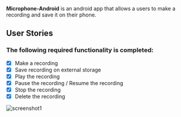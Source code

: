 **Microphone-Android** is an android app that allows a users to make a recording and save it on their phone.

## User Stories

### The following **required** functionality is completed:
- [x] Make a recording
- [x] Save recording on external storage
- [x] Play the recording
- [x] Pause the recording / Resume the recording
- [x] Stop the recording
- [x] Delete the recording

![screenshot1](https://user-images.githubusercontent.com/59817340/114566368-3078df80-9c40-11eb-9c30-2848d0d9814d.png)
